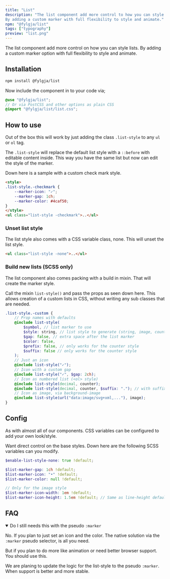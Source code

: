 ```yaml
---
title: "List"
description: "The list component add more control to how you can style lists.
By adding a custom marker with full flexibility to style and animate."
npm: "@fylgja/list"
tags: ["typography"]
preview: "list.png"
---
```


The list component add more control on how you can style lists.
By adding a custom marker option with full flexibility to style and animate.

## Installation

```bash
npm install @fylgja/list
```

Now include the component in to your code via;

```scss
@use "@fylgja/list";
// Or via PostCSS and other options as plain CSS
@import "@fylgja/list/list.css";
```

## How to use

Out of the box this will work by just adding the class `.list-style`
to any `ul` or `ol` tag.

The `.list-style` will replace the default list style
with a `::before` with editable content inside.
This way you have the same list but now can edit the style of the marker.

Down here is a sample with a custom check mark style.

```html
<style>
.list-style.-checkmark {
    --marker-icon: "✓";
    --marker-gap: 1ch;
    --marker-color: #4caf50;
}
</style>
<ul class="list-style -checkmark">..</ul>
```

### Unset list style

The list style also comes with a CSS variable class, none.
This will unset the list style.

```html
<ul class="list-style -none">..</ul>
```

### Build new lists (SCSS only)

The list component also comes packing with a build in mixin.
That will create the marker style.

Call the mixin `list-style()` and pass the props as seen down here.
This allows creation of a custom lists in CSS,
without writing any sub classes that are needed.

```scss
.list-style.-custom {
    // Prop names with defaults
    @include list-style(
        $symbol, // list marker to use
        $style: string, // list style to generate (string, image, counter)
        $gap: false, // extra space after the list marker
        $color: false,
        $prefix: false, // only works for the counter style
        $suffix: false // only works for the counter style
    );
    // Just an icon
    @include list-style("✓");
    // Icon with a custom gap
    @include list-style("✓", $gap: 2ch);
    // Icon as numbered list (<ol> style)
    @include list-style(decimal, counter);
    @include list-style(decimal, counter, $suffix: "."); // with suffix
    // Icon as image, via background-image
    @include list-style(url("data:image/svg+xml,..."), image);
}
```

## Config

As with almost all of our components.
CSS variables can be configured to add your own look/style.

Want direct control on the base styles.
Down here are the following SCSS variables can you modify.

```scss
$enable-list-style-none: true !default;

$list-marker-gap: 1ch !default;
$list-marker-icon: "•" !default;
$list-marker-color: null !default;

// Only for the image style
$list-marker-icon-width: 1em !default;
$list-marker-icon-height: 1.5em !default; // Same as line-height default
```

## FAQ

<details class="faq-panel" open><summary><span>Do I still needs this with the pseudo <code>:marker</code></span></summary>

No.
If you plan to just set an icon and the color.
The native solution via the `:marker` pseudo selector, is all you need.

But if you plan to do more like animation or need better browser support.
You should use this.

We are planing to update the logic for the list-style to the pseudo `:marker`.
When support is better and more stable.

</details>
